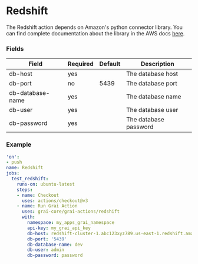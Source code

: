 # Redshift

The Redshift action depends on Amazon's python connector library. 
You can find complete documentation about the library in the AWS docs [here](https://github.com/aws/amazon-redshift-python-driver).


### Fields

<!-- Fields Sentinel Section -->

| Field | Required | Default | Description |
|-----|-----|-----|-----|
| db-host | yes |  | The database host |
| db-port | no | 5439 | The database port |
| db-database-name | yes |  | The database name |
| db-user | yes |  | The database user |
| db-password | yes |  | The database password |


<!-- Fields Sentinel Section -->

### Example

<!-- Example Sentinel Section -->

```yaml copy
'on':
- push
name: Redshift
jobs:
  test_redshift:
    runs-on: ubuntu-latest
    steps:
    - name: Checkout
      uses: actions/checkout@v3
    - name: Run Grai Action
      uses: grai-core/grai-actions/redshift
      with:
        namespace: my_apps_grai_namespace
        api-key: my_grai_api_key
        db-host: redshift-cluster-1.abc123xyz789.us-east-1.redshift.amazonaws.com
        db-port: '5439'
        db-database-name: dev
        db-user: admin
        db-password: password

```

<!-- Example Sentinel Section -->

